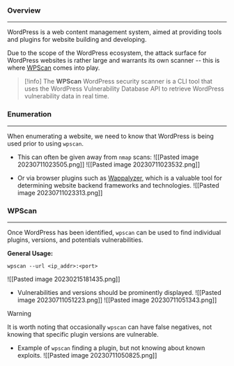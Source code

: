 
### Overview
---
WordPress is a web content management system, aimed at providing tools and plugins for website building and developing.

Due to the scope of the WordPress ecosystem, the attack surface for WordPress websites is rather large and warrants its own scanner -- this is where [WPScan](https://github.com/wpscanteam/wpscan) comes into play.

> [!info]
> The **WPScan** WordPress security scanner is a CLI tool that uses the WordPress Vulnerability Database API to retrieve WordPress vulnerability data in real time.


### Enumeration
---
When enumerating a website, we need to know that WordPress is being used prior to using ``wpscan``.

- This can often be given away from ``nmap`` scans:
![[Pasted image 20230711023505.png]]
![[Pasted image 20230711023532.png]]

- Or via browser plugins such as [Wappalyzer](https://www.wappalyzer.com/apps/), which is a valuable tool for determining website backend frameworks and technologies.
![[Pasted image 20230711023313.png]]


### WPScan
---
Once WordPress has been identified, ``wpscan`` can be used to find individual plugins, versions, and potentials vulnerabilities.

**General Usage:**
```shell
wpscan --url <ip_addr>:<port>
```

![[Pasted image 20230215181435.png]]

- Vulnerabilities and versions should be prominently displayed.
![[Pasted image 20230711051223.png]]
![[Pasted image 20230711051343.png]]


> [!warning]
> It is worth noting that occasionally ``wpscan`` can have false negatives, not knowing that specific plugin versions are vulnerable.

- Example of ``wpscan`` finding a plugin, but not knowing about known exploits.
![[Pasted image 20230711050825.png]]
